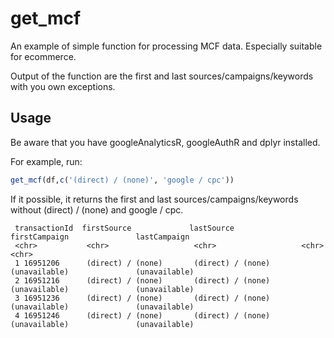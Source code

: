 # get_mcf
An example of simple function for processing MCF data. Especially suitable for ecommerce.

Output of the function are the first and last sources/campaigns/keywords with you own exceptions.

## Usage
Be aware that you have googleAnalyticsR, googleAuthR and dplyr installed.

For example, run:
```R
get_mcf(df,c('(direct) / (none)', 'google / cpc'))
```

If it possible, it returns the first and last sources/campaigns/keywords without (direct) / (none) and google / cpc.

```
 transactionId  firstSource             lastSource              firstCampaign               lastCampaign        
 <chr>           <chr>                   <chr>                   <chr>                       <chr>               
 1 16951206      (direct) / (none)       (direct) / (none)       (unavailable)               (unavailable)       
 2 16951216      (direct) / (none)       (direct) / (none)       (unavailable)               (unavailable)       
 3 16951236      (direct) / (none)       (direct) / (none)       (unavailable)               (unavailable)       
 4 16951246      (direct) / (none)       (direct) / (none)       (unavailable)               (unavailable)  
 ```

